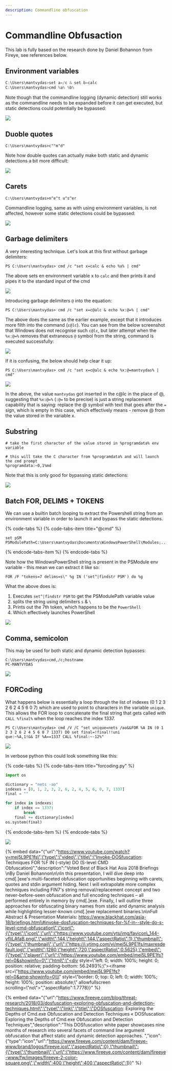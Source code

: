 ```yaml
---
description: Commandline obfuscation
---
```


# Commandline Obfusaction

This lab is fully based on the research done by Daniel Bohannon from Fireye, see references below.

## Environment variables

```csharp
C:\Users\mantvydas>set a=/c & set b=calc
C:\Users\mantvydas>cmd %a% %b%
```

Note though that the commandline logging \(dynamic detection\) still works as the commandline needs to be expanded before it can get executed, but static detections could potentially be bypassed:

![](../.gitbook/assets/environment-variables.png)

## Duoble quotes

```text
C:\Users\mantvydas>c""m"d"
```

Note how double quotes can actually make both static and dynamic detections a bit more difficult:

![](../.gitbook/assets/double-quotes.png)

## Carets

```text
C:\Users\mantvydas>n^e^t u^s^er
```

Commandline logging, same as with using environment variables, is not affected, however some static detections could be bypassed:

![](../.gitbook/assets/carets.png)

## Garbage delimiters

A very interesting technique. Let's look at this first without garbage delimiters:

```text
PS C:\Users\mantvydas> cmd /c "set x=calc & echo %x% | cmd"
```

The above sets en environment variable x to `calc` and then prints it and pipes it to the standard input of the cmd

![](../.gitbook/assets/garbage1.png)

Introducing garbage delimiters `@` into the equation:

```text
PS C:\Users\mantvydas> cmd /c "set x=c@alc & echo %x:@=% | cmd"
```

The above does the same as the earlier example, except that it introduces more filth into the command \(`c@lc`\). You can see from the below screenshot that Windows does not recognise such `c@lc`, but later attempt when the `%x:@=%` removes that extraneous `@` symbol from the string, command is executed successfully:

![](../.gitbook/assets/garbage2.png)

If it is confusing, the below should help clear it up:

```text
PS C:\Users\mantvydas> cmd /c "set x=c@alc & echo %x:@=mantvydas% | cmd"
```

![](../.gitbook/assets/garbage3.png)

In the above, the value `mantvydas` got inserted in the c@lc in the place of @, suggesting that `%x:@=%` \(`:@=` to be precise\) is just a string replacement capability that is saying: replace the @ symbol with text that goes after the `=` sign, which is empty in this case, which effectively means - remove @ from the value stored in the variable x.

## Substring

```text
# take the first character of the value stored in %programdata% env variable

# this will take the C character from %programdata% and will launch the cmd prompt
%programdata:~0,1%md
```

Note that this is only good for bypassing static detections:

![](../.gitbook/assets/substring1.png)

## Batch FOR, DELIMS + TOKENS

We can use a builtin batch looping to extract the Powershell string from an environment variable in order to launch it and bypass the static detections.

{% code-tabs %}
{% code-tabs-item title="@cmd" %}
```text
set pSM 
PSModulePath=C:\Users\mantvydas\Documents\WindowsPowerShell\Modules;....
```
{% endcode-tabs-item %}
{% endcode-tabs %}

Note how the WindowsPowerShell string is present in the PSModule env variable - this mean we can extract it like so:

```text
FOR /F "tokens=7 delims=s\" %g IN ('set^|findstr PSM') do %g
```

What the above does is:

1. Executes `set^|findstr PSM` to get the PSModulePath variable value
2. splits the string using delimiters `s` & `\`
3. Prints out the 7th token, which happens to be the `PowerShell`
4. Which effectively launches PowerShell

![](../.gitbook/assets/batch-powershell.png)

## Comma, semicolon

This may be used for both static and dynamic detection bypasses:

```text
C:\Users\mantvydas>cmd,/c;hostname
PC-MANTVYDAS
```

![](../.gitbook/assets/comasemicoma.png)

## FORCoding

What happens below is essentially a loop through the list of indexes \(0 1 2 3 2 6 2 4 5 6 0 7\) which are used to point to characters in the variable `unique`. This allows the FOR loop to concatenate the final string that gets called with `CALL %final%` when the loop reaches the index 1337.

```text
PS C:\Users\mantvydas> cmd /V /C "set unique=nets /ao&&FOR %A IN (0 1 2 3 2 6 2 4 5 6 0 7 1337) DO set final=!final!!uni
que:~%A,1!&& IF %A==1337 CALL %final:~-12%"
```

![](../.gitbook/assets/forcoding.png)

In verbose python this could look something like this:

{% code-tabs %}
{% code-tabs-item title="forcoding.py" %}
```python
import os

dictionary = "nets -ao"
indexes = [0, 1, 2, 3, 2, 6, 2, 4, 5, 6, 0, 7, 1337]
final = ""

for index in indexes:
    if index == 1337:        
        break
    final += dictionary[index]
os.system(final)
```
{% endcode-tabs-item %}
{% endcode-tabs %}

![](../.gitbook/assets/forcoding-python.png)

{% embed data="{\"url\":\"https://www.youtube.com/watch?v=mej5L9PE1fs\",\"type\":\"video\",\"title\":\"Invoke-DOSfuscation: Techniques FOR %F IN \(-style\) DO \(S-level CMD Obfuscation\)\",\"description\":\"Voted Best of Black Hat Asia 2018 Briefings \\nBy Daniel Bohannon\\n\\nIn this presentation, I will dive deep into cmd\[.\]exe\'s multi-faceted obfuscation opportunities beginning with carets, quotes and stdin argument hiding. Next I will extrapolate more complex techniques including FIN7\'s string removal/replacement concept and two never-before-seen obfuscation and full encoding techniques – all performed entirely in memory by cmd\[.\]exe. Finally, I will outline three approaches for obfuscating binary names from static and dynamic analysis while highlighting lesser-known cmd\[.\]exe replacement binaries.\\n\\nFull Abstract & Presentation Materials: https://www.blackhat.com/asia-18/briefings.html\#invoke-dosfuscation-techniques-for-%f-in--style-do-s-level-cmd-obfuscation\",\"icon\":{\"type\":\"icon\",\"url\":\"https://www.youtube.com/yts/img/favicon\_144-vfliLAfaB.png\",\"width\":144,\"height\":144,\"aspectRatio\":1},\"thumbnail\":{\"type\":\"thumbnail\",\"url\":\"https://i.ytimg.com/vi/mej5L9PE1fs/maxresdefault.jpg\",\"width\":1280,\"height\":720,\"aspectRatio\":0.5625},\"embed\":{\"type\":\"player\",\"url\":\"https://www.youtube.com/embed/mej5L9PE1fs?rel=0&showinfo=0\",\"html\":\"<div style=\\\"left: 0; width: 100%; height: 0; position: relative; padding-bottom: 56.2493%;\\\"><iframe src=\\\"https://www.youtube.com/embed/mej5L9PE1fs?rel=0&amp;showinfo=0\\\" style=\\\"border: 0; top: 0; left: 0; width: 100%; height: 100%; position: absolute;\\\" allowfullscreen scrolling=\\\"no\\\"></iframe></div>\",\"aspectRatio\":1.7778}}" %}

{% embed data="{\"url\":\"https://www.fireeye.com/blog/threat-research/2018/03/dosfuscation-exploring-obfuscation-and-detection-techniques.html\",\"type\":\"link\",\"title\":\"DOSfuscation: Exploring the Depths of Cmd.exe Obfuscation and Detection Techniques « DOSfuscation: Exploring the Depths of Cmd.exe Obfuscation and Detection Techniques\",\"description\":\"This&nbsp;DOSfuscation white paper showcases nine months of research into several facets of command line argument obfuscation that affect static and dynamic detection approaches.&nbsp;\",\"icon\":{\"type\":\"icon\",\"url\":\"https://www.fireeye.com/content/dam/fireeye-www/brand/logos/fireeye.ico\",\"aspectRatio\":0},\"thumbnail\":{\"type\":\"thumbnail\",\"url\":\"https://www.fireeye.com/content/dam/fireeye-www/fw/images/fireeye-2-color-square.png\",\"width\":400,\"height\":400,\"aspectRatio\":1}}" %}

